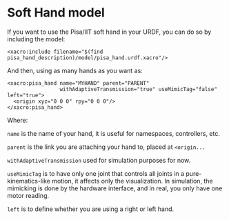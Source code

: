 Soft Hand model
===============

If you want to use the Pisa/IIT soft hand in your URDF, you can do so by including the model:

`<xacro:include filename="$(find pisa_hand_description)/model/pisa_hand.urdf.xacro"/>`

And then, using as many hands as you want as:

```
<xacro:pisa_hand name="MYHAND" parent="PARENT" 
                 withAdaptiveTransmission="true" useMimicTag="false" left="true">
  <origin xyz="0 0 0" rpy="0 0 0"/>
</xacro:pisa_hand>
```
Where:

`name` is the name of your hand, it is useful for namespaces, controllers, etc.

`parent` is the link you are attaching your hand to, placed at `<origin...`

`withAdaptiveTransmission` used  for simulation purposes for now.

`useMimicTag` is to have only one joint that controls all joints in a pure-kinematics-like motion, it affects only the visualization. In simulation, the mimicking is done by the hardware interface, and in real, you only have one motor reading.

`left` is to define whether you are using a right or left hand.

